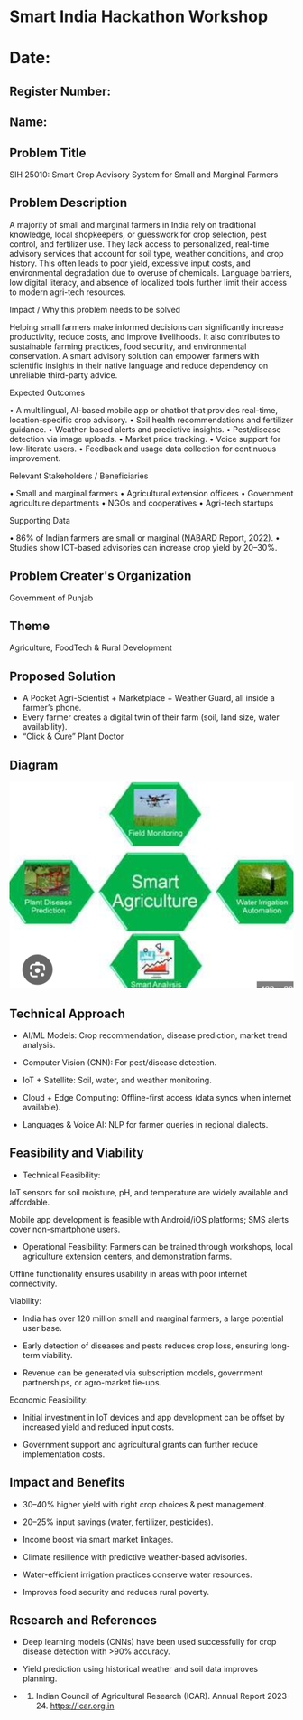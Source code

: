 # Smart India Hackathon Workshop
# Date:
## Register Number:
## Name:
## Problem Title
SIH 25010: Smart Crop Advisory System for Small and Marginal Farmers
## Problem Description
A majority of small and marginal farmers in India rely on traditional knowledge, local shopkeepers, or guesswork for crop selection, pest control, and fertilizer use. They lack access to personalized, real-time advisory services that account for soil type, weather conditions, and crop history. This often leads to poor yield, excessive input costs, and environmental degradation due to overuse of chemicals. Language barriers, low digital literacy, and absence of localized tools further limit their access to modern agri-tech resources.

Impact / Why this problem needs to be solved

Helping small farmers make informed decisions can significantly increase productivity, reduce costs, and improve livelihoods. It also contributes to sustainable farming practices, food security, and environmental conservation. A smart advisory solution can empower farmers with scientific insights in their native language and reduce dependency on unreliable third-party advice.

Expected Outcomes

• A multilingual, AI-based mobile app or chatbot that provides real-time, location-specific crop advisory.
• Soil health recommendations and fertilizer guidance.
• Weather-based alerts and predictive insights.
• Pest/disease detection via image uploads.
• Market price tracking.
• Voice support for low-literate users.
• Feedback and usage data collection for continuous improvement.

Relevant Stakeholders / Beneficiaries

• Small and marginal farmers
• Agricultural extension officers
• Government agriculture departments
• NGOs and cooperatives
• Agri-tech startups

Supporting Data

• 86% of Indian farmers are small or marginal (NABARD Report, 2022).
• Studies show ICT-based advisories can increase crop yield by 20–30%.

## Problem Creater's Organization
Government of Punjab

## Theme
Agriculture, FoodTech & Rural Development

## Proposed Solution

* A Pocket Agri-Scientist + Marketplace + Weather Guard, all inside a farmer’s phone.
* Every farmer creates a digital twin of their farm (soil, land size, water availability).
* “Click & Cure” Plant Doctor

## Diagram
 ![alt text](<Screenshot 2025-09-25 161303.png>)


## Technical Approach
* AI/ML Models: Crop recommendation, disease prediction, market trend analysis.

* Computer Vision (CNN): For pest/disease detection.

* IoT + Satellite: Soil, water, and weather monitoring.

* Cloud + Edge Computing: Offline-first access (data syncs when internet available).

* Languages & Voice AI: NLP for farmer queries in regional dialects.


## Feasibility and Viability
* Technical Feasibility:

IoT sensors for soil moisture, pH, and temperature are widely available and affordable.

Mobile app development is feasible with Android/iOS platforms; SMS alerts cover non-smartphone users. 

* Operational Feasibility:
Farmers can be trained through workshops, local agriculture extension centers, and demonstration farms.

Offline functionality ensures usability in areas with poor internet connectivity.

Viability:
* India has over 120 million small and marginal farmers, a large potential user base.

* Early detection of diseases and pests reduces crop loss, ensuring long-term viability.

* Revenue can be generated via subscription models, government partnerships, or agro-market tie-ups.


Economic Feasibility:

* Initial investment in IoT devices and app development can be offset by increased yield and reduced input costs.

* Government support and agricultural grants can further reduce implementation costs.




## Impact and Benefits
* 30–40% higher yield with right crop choices & pest management.

* 20–25% input savings (water, fertilizer, pesticides).

* Income boost via smart market linkages.

* Climate resilience with predictive weather-based advisories.

* Water-efficient irrigation practices conserve water resources.

* Improves food security and reduces rural poverty.



## Research and References


* Deep learning models (CNNs) have been used successfully for crop disease detection with >90% accuracy.

* Yield prediction using historical weather and soil data improves planning.

* 1. Indian Council of Agricultural Research (ICAR). Annual Report 2023-24. https://icar.org.in


